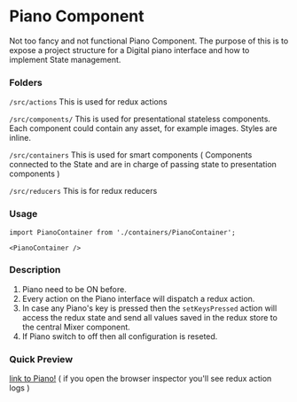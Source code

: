 # Piano Component

Not too fancy and not functional Piano Component. The purpose of this is to expose a project structure for a Digital piano interface and how to implement State management.

### Folders
`/src/actions`
  This is used for redux actions

`/src/components/`
  This is used for presentational stateless components. Each component could contain any asset, for example images. Styles are inline.

`/src/containers`
  This is used for smart components ( Components connected to the State and are in charge of passing state to presentation components )

`/src/reducers`
  This is for redux reducers

### Usage

```
import PianoContainer from './containers/PianoContainer';

<PianoContainer />
```

### Description

1. Piano need to be ON before.
2. Every action on the Piano interface will dispatch a redux action.
3. In case any Piano's key is pressed then the `setKeysPressed` action will access the redux state and send all values saved in the redux store to the central Mixer component.
4. If Piano switch to off then all configuration is reseted.

### Quick Preview
[link to Piano!](https://exercise-5-rdjfjkbfjs.now.sh/) ( if you open the browser inspector you'll see redux action logs )
